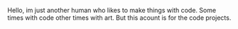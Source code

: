Hello, im just another human who likes to make things with code. 
Some times with code other times with art. 
But this acount is for the code projects.
